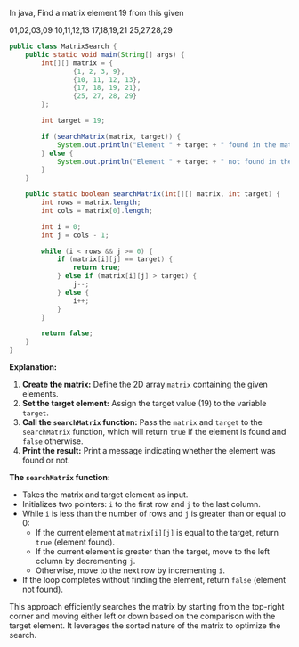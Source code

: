 In java, Find a matrix element 19 from this given

01,02,03,09
10,11,12,13
17,18,19,21
25,27,28,29

```java
public class MatrixSearch {
    public static void main(String[] args) {
        int[][] matrix = {
                {1, 2, 3, 9},
                {10, 11, 12, 13},
                {17, 18, 19, 21},
                {25, 27, 28, 29}
        };

        int target = 19;

        if (searchMatrix(matrix, target)) {
            System.out.println("Element " + target + " found in the matrix.");
        } else {
            System.out.println("Element " + target + " not found in the matrix.");
        }
    }

    public static boolean searchMatrix(int[][] matrix, int target) {
        int rows = matrix.length;
        int cols = matrix[0].length;

        int i = 0;
        int j = cols - 1;

        while (i < rows && j >= 0) {
            if (matrix[i][j] == target) {
                return true;
            } else if (matrix[i][j] > target) {
                j--;
            } else {
                i++;
            }
        }

        return false;
    }
}
```

**Explanation:**

1. **Create the matrix:** Define the 2D array `matrix` containing the given elements.
2. **Set the target element:** Assign the target value (19) to the variable `target`.
3. **Call the `searchMatrix` function:** Pass the `matrix` and `target` to the `searchMatrix` function, which will return `true` if the element is found and `false` otherwise.
4. **Print the result:** Print a message indicating whether the element was found or not.

**The `searchMatrix` function:**

- Takes the matrix and target element as input.
- Initializes two pointers: `i` to the first row and `j` to the last column.
- While `i` is less than the number of rows and `j` is greater than or equal to 0:
  - If the current element at `matrix[i][j]` is equal to the target, return `true` (element found).
  - If the current element is greater than the target, move to the left column by decrementing `j`.
  - Otherwise, move to the next row by incrementing `i`.
- If the loop completes without finding the element, return `false` (element not found).

This approach efficiently searches the matrix by starting from the top-right corner and moving either left or down based on the comparison with the target element. It leverages the sorted nature of the matrix to optimize the search.
